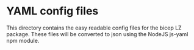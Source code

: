 # YAML config files
This directory contains the easy readable config files for the bicep LZ package.
These files will be converted to json using the NodeJS js-yaml npm module.